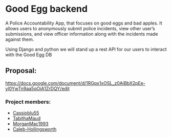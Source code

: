 # Good Egg backend

A Police Accountability App, that focuses on good eggs and bad apples. It allows users to anonymously submit police incidents, view other user’s submissions, and view officer information along with the incidents made against them.

Using Django and python we will stand up a rest API for our users to interact with the Good Egg DB

## Proposal:
https://docs.google.com/document/d/1RGpx1xOSL_z0AiBbX2pEe-yl0YwTn9aa5qOiA1ZrDQY/edit

### Project members:
* [Cassioblu55](https://github.com/Cassioblu55)
* [TabithaMaud](https://github.com/TabithaMaud)
* [MorganMac1993](https://github.com/MorganMac1993)
* [Caleb-Hollingsworth](https://github.com/Caleb-Hollingsworth)